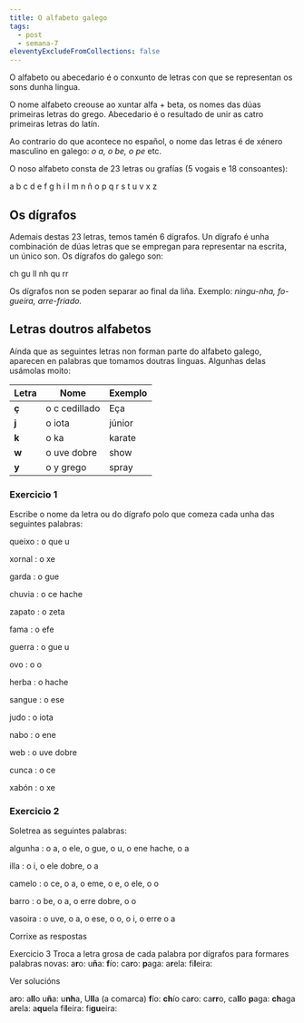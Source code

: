 ```yaml
---
title: O alfabeto galego
tags:
  - post
  - semana-7
eleventyExcludeFromCollections: false
---
```

O alfabeto ou abecedario é o conxunto de letras con que se representan os sons dunha lingua.

O nome alfabeto creouse ao xuntar alfa + beta, os nomes das dúas primeiras letras do grego. Abecedario é o resultado de unir as catro primeiras letras do latín. 

Ao contrario do que acontece no español, o nome das letras é de xénero masculino en galego: *o a, o be, o pe* etc. 

O noso alfabeto consta de 23 letras ou grafías (5 vogais e 18 consoantes):

<e-layout>
  <e-tag color=4 desc="o a">a</e-tag>
  <e-tag color=4 desc="o be">b</e-tag>
  <e-tag color=4 desc="o ce">c</e-tag>
  <e-tag color=4 desc="o de">d</e-tag>
  <e-tag color=4 desc="o e">e</e-tag>
  <e-tag color=4 desc="o efe">f</e-tag>
  <e-tag color=4 desc="o gue">g</e-tag>
  <e-tag color=4 desc="o hache">h</e-tag>
  <e-tag color=4 desc="o i">i</e-tag>
  <e-tag color=4 desc="o ele">l</e-tag>
  <e-tag color=4 desc="o eme">m</e-tag>
  <e-tag color=4 desc="o ene">n</e-tag>
  <e-tag color=4 desc="o eñe">ñ</e-tag>
  <e-tag color=4 desc="o o">o</e-tag>
  <e-tag color=4 desc="o pe">p</e-tag>
  <e-tag color=4 desc="o que">q</e-tag>
  <e-tag color=4 desc="o erre">r</e-tag>
  <e-tag color=4 desc="o ese">s</e-tag>
  <e-tag color=4 desc="o te">t</e-tag>
  <e-tag color=4 desc="o u">u</e-tag>
  <e-tag color=4 desc="o uve">v</e-tag>
  <e-tag color=4 desc="o xe">x</e-tag>
  <e-tag color=4 desc="o zeta">z</e-tag>
</e-layout>

## Os dígrafos

Ademais destas 23 letras, temos tamén 6 dígrafos. Un dígrafo é unha combinación de dúas letras que se empregan para representar na escrita, un único son. Os dígrafos do galego son:

<e-layout>
  <e-tag color=5 desc="o ce hache">ch</e-tag>
  <e-tag color=5 desc="o gue u">gu</e-tag>
  <e-tag color=5 desc="o ele dobre">ll</e-tag>
  <e-tag color=5 desc="o ene hache">nh</e-tag>
  <e-tag color=5 desc="o que u">qu</e-tag>
  <e-tag color=5 desc="o erre dobre">rr</e-tag>
</e-layout>

Os dígrafos non se poden separar ao final da liña. Exemplo: *ningu-nha, fo-gueira, arre-friado.*

## Letras doutros alfabetos

Aínda que as seguintes letras non forman parte do alfabeto galego, aparecen en palabras que tomamos doutras linguas. Algunhas delas usámolas moito:

| Letra | Nome          | Exemplo |
| ----- | ------------- | ------- |
| **ç** | o c cedillado | Eça     |
| **j** | o iota        | júnior  |
| **k** | o ka          | karate  |
| **w** | o uve dobre   | show    |
| **y** | o y grego     | spray   |

### Exercicio 1

Escribe o nome da letra ou do dígrafo polo que comeza cada unha das seguintes palabras:

queixo : o <e-answer size=3>que u</e-answer> 

xornal : o <e-answer size=3>xe</e-answer> 

garda : o <e-answer size=3>gue</e-answer>

chuvia : o <e-answer size=3>ce hache</e-answer> 

zapato : o <e-answer size=3>zeta</e-answer> 

fama : o <e-answer size=3>efe</e-answer> 

guerra : o <e-answer size=3>gue u</e-answer>

ovo : o <e-answer size=3>o</e-answer>

herba : o <e-answer size=3>hache</e-answer>

sangue : o <e-answer size=3>ese</e-answer>

judo : o <e-answer size=3>iota</e-answer>

nabo : o <e-answer size=3>ene</e-answer>

web : o <e-answer size=3>uve dobre</e-answer>

cunca : o <e-answer size=3>ce</e-answer>

xabón : o <e-answer size=3>xe</e-answer>

### Exercicio 2

Soletrea as seguintes palabras:

algunha : o <e-answer size=3>a</e-answer>, o <e-answer size=3>ele</e-answer>, o <e-answer size=3>gue</e-answer>, o <e-answer size=3>u</e-answer>, o <e-answer size=3>ene hache</e-answer>, o <e-answer size=3>a</e-answer>

illa : o <e-answer size=3>i</e-answer>, o <e-answer size=3>ele dobre</e-answer>, o <e-answer size=3>a</e-answer>

camelo : o <e-answer size=3>ce</e-answer>, o <e-answer size=3>a</e-answer>, o <e-answer size=3>eme</e-answer>, o <e-answer size=3>e</e-answer>, o <e-answer size=3>ele</e-answer>, o <e-answer size=3>o</e-answer>

barro : o <e-answer size=3>be</e-answer>, o <e-answer size=3>a</e-answer>, o <e-answer size=3>erre dobre</e-answer>, o <e-answer size=3>o</e-answer>

vasoira : o <e-answer size=3>uve</e-answer>, o <e-answer size=3>a</e-answer>, o <e-answer size=3>ese</e-answer>, o <e-answer size=3>o</e-answer>, o <e-answer size=3>i</e-answer>, o <e-answer size=3>erre</e-answer> o <e-answer size=3>a</e-answer>

<e-validate>Corrixe as respostas</e-validate>

Exercicio 3 Troca a letra grosa de cada palabra por dígrafos para formares palabras novas:
a**r**o: 
u**ñ**a:
**f**ío: 
ca**r**o: 
**p**aga:
a**r**ela:
fi**l**eira:


Ver solucións 

a**r**o: a**ll**o
u**ñ**a: u**nh**a, U**ll**a (a comarca)
**f**ío: **ch**ío
ca**r**o: ca**rr**o, ca**ll**o
**p**aga: **ch**aga
a**r**ela: a**qu**ela
fi**l**eira: fi**gu**eira:

